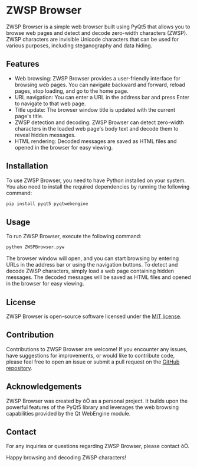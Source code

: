 # ZWSP Browser

ZWSP Browser is a simple web browser built using PyQt5 that allows you to browse web pages and detect and decode zero-width characters (ZWSP). ZWSP characters are invisible Unicode characters that can be used for various purposes, including steganography and data hiding.

## Features

- Web browsing: ZWSP Browser provides a user-friendly interface for browsing web pages. You can navigate backward and forward, reload pages, stop loading, and go to the home page.
- URL navigation: You can enter a URL in the address bar and press Enter to navigate to that web page.
- Title update: The browser window title is updated with the current page's title.
- ZWSP detection and decoding: ZWSP Browser can detect zero-width characters in the loaded web page's body text and decode them to reveal hidden messages.
- HTML rendering: Decoded messages are saved as HTML files and opened in the browser for easy viewing.

## Installation

To use ZWSP Browser, you need to have Python installed on your system. You also need to install the required dependencies by running the following command:

```bash
pip install pyqt5 pyqtwebengine
```

## Usage

To run ZWSP Browser, execute the following command:

```bash
python ZWSPBrowser.pyw
```

The browser window will open, and you can start browsing by entering URLs in the address bar or using the navigation buttons. To detect and decode ZWSP characters, simply load a web page containing hidden messages. The decoded messages will be saved as HTML files and opened in the browser for easy viewing.

## License

ZWSP Browser is open-source software licensed under the [MIT license](https://opensource.org/licenses/MIT).

## Contribution

Contributions to ZWSP Browser are welcome! If you encounter any issues, have suggestions for improvements, or would like to contribute code, please feel free to open an issue or submit a pull request on the [GitHub repository](https://github.com/your-username/zwsp-browser).

## Acknowledgements

ZWSP Browser was created by õÕ as a personal project. It builds upon the powerful features of the PyQt5 library and leverages the web browsing capabilities provided by the Qt WebEngine module.

## Contact

For any inquiries or questions regarding ZWSP Browser, please contact õÕ.

Happy browsing and decoding ZWSP characters!
